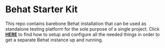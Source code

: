 # Behat Starter Kit
This repo contains barebone Behat installation that can be used as standalone testing platform for the sole purpose of a single project. Click [**HERE**](https://github.com/plamen-penev-ffw/behat-starter-kit-documentation/blob/master/README.md) to find how to setup and configure all the needed things in order to get a separate Behat instance up and running.
